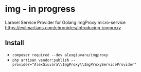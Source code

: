 # img - in progress

Laravel Service Provider for Golang ImgProxy micro-service https://evilmartians.com/chronicles/introducing-imgproxy

## Install
- `composer required --dev alexgiuvara/imgproxy`
- `php artisan vendor:publish --provider="AlexGiuvara\\ImgProxy\\ImgProxyServiceProvider"`